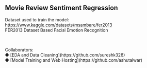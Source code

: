 ## Movie Review Sentiment Regression ##
Dataset used to train the model: 
</br>
https://www.kaggle.com/datasets/msambare/fer2013
</br>
FER2013 Dataset Based Facial Emotion Recognition


</br>
</br>
Collaborators:
</br>
● [EDA and Data Cleaning](https://github.com/sureshk328)
</br>
● [Model Training and Web Hosting](https://github.com/ashutalwar)

